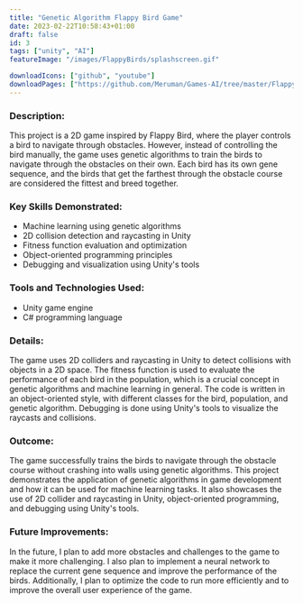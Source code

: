 ```yaml
---
title: "Genetic Algorithm Flappy Bird Game"
date: 2023-02-22T10:58:43+01:00
draft: false
id: 3
tags: ["unity", "AI"]
featureImage: "/images/FlappyBirds/splashscreen.gif"

downloadIcons: ["github", "youtube"]
downloadPages: ["https://github.com/Meruman/Games-AI/tree/master/FlappyBirdsAI" ,"https://www.youtube.com/watch?v=h5A7V4crkC0"]
---
```


### **Description:** 

This project is a 2D game inspired by Flappy Bird, where the player controls a bird to navigate through obstacles. However, instead of controlling the bird manually, the game uses genetic algorithms to train the birds to navigate through the obstacles on their own. Each bird has its own gene sequence, and the birds that get the farthest through the obstacle course are considered the fittest and breed together.

### **Key Skills Demonstrated:**

-   Machine learning using genetic algorithms
-   2D collision detection and raycasting in Unity
-   Fitness function evaluation and optimization
-   Object-oriented programming principles
-   Debugging and visualization using Unity's tools
       
### **Tools and Technologies Used:**

-   Unity game engine
-   C# programming language


### **Details:**

The game uses 2D colliders and raycasting in Unity to detect collisions with objects in a 2D space. The fitness function is used to evaluate the performance of each bird in the population, which is a crucial concept in genetic algorithms and machine learning in general. The code is written in an object-oriented style, with different classes for the bird, population, and genetic algorithm. Debugging is done using Unity's tools to visualize the raycasts and collisions.

### **Outcome:**

The game successfully trains the birds to navigate through the obstacle course without crashing into walls using genetic algorithms. This project demonstrates the application of genetic algorithms in game development and how it can be used for machine learning tasks. It also showcases the use of 2D collider and raycasting in Unity, object-oriented programming, and debugging using Unity's tools.

### **Future Improvements:**

In the future, I plan to add more obstacles and challenges to the game to make it more challenging. I also plan to implement a neural network to replace the current gene sequence and improve the performance of the birds. Additionally, I plan to optimize the code to run more efficiently and to improve the overall user experience of the game.